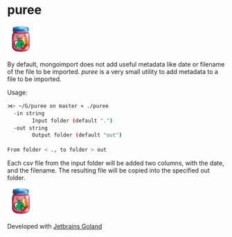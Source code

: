 # puree 

<img src="index.png" width="64px" height="64px"/>

By default, mongoimport does not add useful metadata like date or filename of the file to be imported.
*puree* is a very small utility to add metadata to a file to be imported.

Usage:

```bash
⋊> ~/G/puree on master ⨯ ./puree
  -in string
    	Input folder (default ".")
  -out string
    	Output folder (default "out")
    	
From folder < ., to folder > out 
```

Each csv file from the input folder will be added two columns, with the date, and the filename.
The resulting file will be copied into the specified out folder.

<img src="index.png" width="64px" height="64px"/>

Developed with [Jetbrains Goland](https://www.jetbrains.com/go/promo/)

